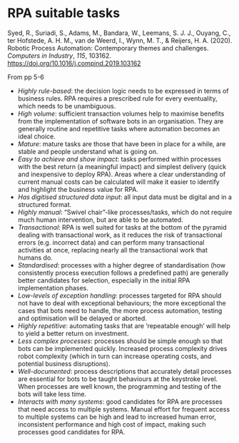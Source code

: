 # RPA suitable tasks

Syed, R., Suriadi, S., Adams, M., Bandara, W., Leemans, S. J. J., Ouyang, C., ter Hofstede, A. H. M., van de Weerd, I., Wynn, M. T., & Reijers, H. A. (2020). Robotic Process Automation: Contemporary themes and challenges. *Computers in Industry*, *115*, 103162\. <https://doi.org/10.1016/j.compind.2019.103162>

From pp 5-6

- _Highly rule-based_: the decision logic needs to be expressed in terms of business rules. RPA requires a prescribed rule for every eventuality, which needs to be unambiguous.  
- _High volume_: sufficient transaction volumes help to maximise benefits from the implementation of software bots in an organisation. They are generally routine and repetitive tasks where automation becomes an ideal choice.  
- _Mature_: mature tasks are those that have been in place for a while, are stable and people understand what is going on.  
- _Easy to achieve and show impact_: tasks performed within processes with the best return (a meaningful impact) and simplest delivery (quick and inexpensive to deploy RPA). Areas where a clear understanding of current manual costs can be calculated will make it easier to identify and highlight the business value for RPA.  
- _Has digitised structured data input_: all input data must be digital and in a structured format.  
- _Highly manual_: “Swivel chair”-like processes/tasks, which do not require much human intervention, but are able to be automated.  
- _Transactional_: RPA is well suited for tasks at the bottom of the pyramid dealing with transactional work, as it reduces the risk of transactional errors (e.g. incorrect data) and can perform many transactional activities at once, replacing nearly all the transactional work that humans do.
- _Standardised_: processes with a higher degree of standardisation (how consistently process execution follows a predefined path) are generally better candidates for selection, especially in the initial RPA implementation phases.
- _Low-levels of exception handling_: processes targeted for RPA should not have to deal with exceptional behaviours; the more exceptional the cases that bots need to handle, the more process automation, testing and optimisation will be delayed or aborted.
- _Highly repetitive_: automating tasks that are ‘repeatable enough’ will help to yield a better return on investment.  
- _Less complex processes_: processes should be simple enough so that bots can be implemented quickly. Increased process complexity drives robot complexity (which in turn can increase operating costs, and potential business disruptions).
- _Well-documented_: process descriptions that accurately detail processes are essential for bots to be taught behaviours at the keystroke level. When processes are well known, the programming and testing of the bots will take less time.  
- _Interacts with many systems_: good candidates for RPA are processes that need access to multiple systems. Manual effort for frequent access to multiple systems can be high and lead to increased human error, inconsistent performance and high cost of impact, making such processes good candidates for RPA.



